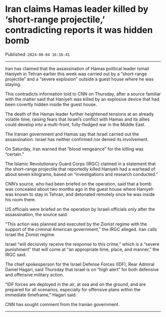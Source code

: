 # Iran claims Hamas leader killed by ‘short-range projectile,’ contradicting reports it was hidden bomb

Published :`2024-08-04 16:16:41`

---

Iran has claimed that the assassination of Hamas political leader Ismail Haniyeh in Tehran earlier this week was carried out by a “short-range projectile” and a “severe explosion” outside a guest house where he was staying.

This contradicts information told to CNN on Thursday, after a source familiar with the matter said that Haniyeh was killed by an explosive device that had been covertly hidden inside the guest house.

The death of the Hamas leader further heightened tensions at an already volatile time, raising fears that Israel’s conflict with Hamas and its allies could develop into a multi-front, fully-fledged war in the Middle East.

The Iranian government and Hamas say that Israel carried out the assassination. Israel has neither confirmed nor denied its involvement.

On Saturday, Iran warned that “blood vengeance” for the killing was “certain.”

The Islamic Revolutionary Guard Corps (IRGC) claimed in a statement that the short-range projectile that reportedly killed Haniyeh had a warhead of about seven kilograms, based on “investigations and research conducted.”

CNN’s source, who had been briefed on the operation, said that a bomb was concealed about two months ago in the guest house where Haniyeh was known to stay in Tehran, and detonated remotely once he was inside his room there.

US officials were briefed on the operation by Israeli officials only after the assassination, the source said.

“This action was planned and executed by the Zionist regime with the support of the criminal American government,” the IRGC alleged. Iran calls Israel the Zionist regime.

Israel “will decisively receive the response to this crime,” which is a “severe punishment” that will come at “an appropriate time, place, and manner,” the IRGC said.

The chief spokesperson for the Israel Defense Forces (IDF), Rear Admiral Daniel Hagari, said Thursday that Israel is on “high alert” for both defensive and offensive military action.

“IDF forces are deployed in the air, at sea and on the ground, and are prepared for all scenarios, especially for offensive plans within the immediate timeframe,” Hagari said.

CNN has sought comment from the Iranian government.

---

